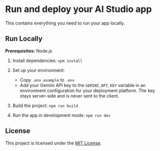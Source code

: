 # Run and deploy your AI Studio app

This contains everything you need to run your app locally.

## Run Locally

**Prerequisites:** Node.js

1. Install dependencies:
   `npm install`

2. Set up your environment:

   - Copy `.env.example` to `.env`
   - Add your Gemini API key to the `GEMINI_API_KEY` variable in an environment configuration for your deployment platform. The key stays server-side and is never sent to the client.

3. Build the project:
   `npm run build`

4. Run the app in development mode:
   `npm run dev`

## License

This project is licensed under the [MIT License](LICENSE).
